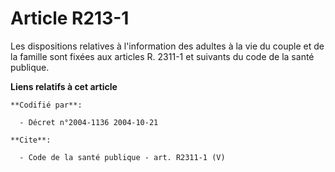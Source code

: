 # Article R213-1

Les dispositions relatives à l'information des adultes à la vie du couple et de la famille sont fixées aux articles R. 2311-1
et suivants du code de la santé publique.

**Liens relatifs à cet article**

	**Codifié par**:

	  - Décret n°2004-1136 2004-10-21

	**Cite**:

	  - Code de la santé publique - art. R2311-1 (V)

